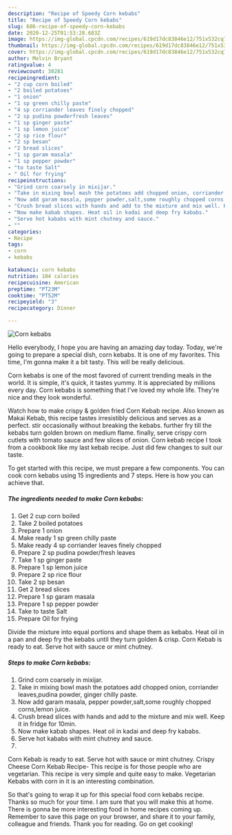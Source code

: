 ```yaml
---
description: "Recipe of Speedy Corn kebabs"
title: "Recipe of Speedy Corn kebabs"
slug: 686-recipe-of-speedy-corn-kebabs
date: 2020-12-25T01:53:28.683Z
image: https://img-global.cpcdn.com/recipes/619d17dc83846e12/751x532cq70/corn-kebabs-recipe-main-photo.jpg
thumbnail: https://img-global.cpcdn.com/recipes/619d17dc83846e12/751x532cq70/corn-kebabs-recipe-main-photo.jpg
cover: https://img-global.cpcdn.com/recipes/619d17dc83846e12/751x532cq70/corn-kebabs-recipe-main-photo.jpg
author: Melvin Bryant
ratingvalue: 4
reviewcount: 30281
recipeingredient:
- "2 cup corn boiled"
- "2 boiled potatoes"
- "1 onion"
- "1 sp green chilly paste"
- "4 sp corriander leaves finely chopped"
- "2 sp pudina powderfresh leaves"
- "1 sp ginger paste"
- "1 sp lemon juice"
- "2 sp rice flour"
- "2 sp besan"
- "2 bread slices"
- "1 sp garam masala"
- "1 sp pepper powder"
- "to taste Salt"
- " Oil for frying"
recipeinstructions:
- "Grind corn coarsely in mixijar."
- "Take in mixing bowl mash the potatoes add chopped onion, corriander leaves,pudina powder, ginger chilly paste."
- "Now add garam masala, pepper powder,salt,some roughly chopped corns,lemon juice."
- "Crush bread slices with hands and add to the mixture and mix well. Keep it in fridge for 10min."
- "Now make kabab shapes. Heat oil in kadai and deep fry kababs."
- "Serve hot kababs with mint chutney and sauce."
- ""
categories:
- Recipe
tags:
- corn
- kebabs

katakunci: corn kebabs 
nutrition: 104 calories
recipecuisine: American
preptime: "PT23M"
cooktime: "PT52M"
recipeyield: "3"
recipecategory: Dinner

---
```



![Corn kebabs](https://img-global.cpcdn.com/recipes/619d17dc83846e12/751x532cq70/corn-kebabs-recipe-main-photo.jpg)

Hello everybody, I hope you are having an amazing day today. Today, we're going to prepare a special dish, corn kebabs. It is one of my favorites. This time, I'm gonna make it a bit tasty. This will be really delicious.

Corn kebabs is one of the most favored of current trending meals in the world. It is simple, it's quick, it tastes yummy. It is appreciated by millions every day. Corn kebabs is something that I've loved my whole life. They're nice and they look wonderful.

Watch how to make crispy &amp; golden fried Corn Kebab recipe. Also known as Makai Kebab, this recipe tastes irresistibly delicious and serves as a perfect. stir occasionally without breaking the kebabs. further fry till the kebabs turn golden brown on medium flame. finally, serve crispy corn cutlets with tomato sauce and few slices of onion. Corn kebab recipe I took from a cookbook like my last kebab recipe. Just did few changes to suit our taste.


To get started with this recipe, we must prepare a few components. You can cook corn kebabs using 15 ingredients and 7 steps. Here is how you can achieve that.

<!--inarticleads1-->

##### The ingredients needed to make Corn kebabs:

1. Get 2 cup corn boiled
1. Take 2 boiled potatoes
1. Prepare 1 onion
1. Make ready 1 sp green chilly paste
1. Make ready 4 sp corriander leaves finely chopped
1. Prepare 2 sp pudina powder/fresh leaves
1. Take 1 sp ginger paste
1. Prepare 1 sp lemon juice
1. Prepare 2 sp rice flour
1. Take 2 sp besan
1. Get 2 bread slices
1. Prepare 1 sp garam masala
1. Prepare 1 sp pepper powder
1. Take to taste Salt
1. Prepare  Oil for frying


Divide the mixture into equal portions and shape them as kebabs. Heat oil in a pan and deep fry the kebabs until they turn golden &amp; crisp. Corn Kebab is ready to eat. Serve hot with sauce or mint chutney. 

<!--inarticleads2-->

##### Steps to make Corn kebabs:

1. Grind corn coarsely in mixijar.
1. Take in mixing bowl mash the potatoes add chopped onion, corriander leaves,pudina powder, ginger chilly paste.
1. Now add garam masala, pepper powder,salt,some roughly chopped corns,lemon juice.
1. Crush bread slices with hands and add to the mixture and mix well. Keep it in fridge for 10min.
1. Now make kabab shapes. Heat oil in kadai and deep fry kababs.
1. Serve hot kababs with mint chutney and sauce.
1. 


Corn Kebab is ready to eat. Serve hot with sauce or mint chutney. Crispy Cheese Corn Kebab Recipe- This recipe is for those people who are vegetarian. This recipe is very simple and quite easy to make. Vegetarian Kebabs with corn in it is an interesting combination. 

So that's going to wrap it up for this special food corn kebabs recipe. Thanks so much for your time. I am sure that you will make this at home. There is gonna be more interesting food in home recipes coming up. Remember to save this page on your browser, and share it to your family, colleague and friends. Thank you for reading. Go on get cooking!
